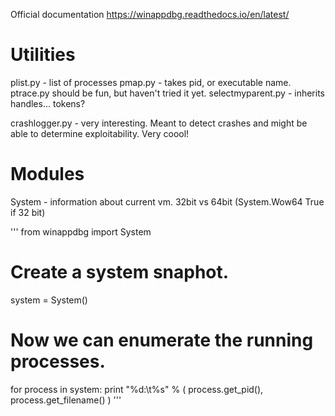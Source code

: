 <!-- TITLE: Winappdbg -->
<!-- SUBTITLE: A quick summary of Winappdbg -->


Official documentation https://winappdbg.readthedocs.io/en/latest/

# Utilities
plist.py - list of processes
pmap.py - takes pid, or executable name.
ptrace.py should be fun, but haven't tried it yet.
selectmyparent.py - inherits handles... tokens?

crashlogger.py - very interesting.  Meant to detect crashes and might be able to determine exploitability.  Very coool!


# Modules
System - information about current vm.  32bit vs 64bit (System.Wow64 True if 32 bit)

'''
from winappdbg import System

# Create a system snaphot.
system = System()

# Now we can enumerate the running processes.
for process in system:
    print "%d:\t%s" % ( process.get_pid(), process.get_filename() )
'''


